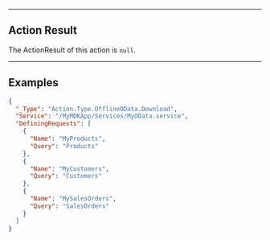 
----
## Action Result
The ActionResult of this action is `null`.

----
## Examples

```json
{
  "_Type": "Action.Type.OfflineOData.Download",
  "Service": "/MyMDKApp/Services/MyOData.service",
  "DefiningRequests": [
    {
      "Name": "MyProducts",
      "Query": "Products"
    },
    {
      "Name": "MyCustomers",
      "Query": "Customers"
    },
    {
      "Name": "MySalesOrders",
      "Query": "SalesOrders"
    }
  ]
}
```
